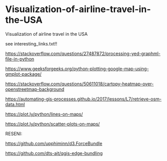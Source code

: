# Visualization-of-airline-travel-in-the-USA
Visualization of airline travel in the USA

see interesting_links.txt!!

https://stackoverflow.com/questions/27487872/processing-yed-graphml-file-in-python

https://www.geeksforgeeks.org/python-plotting-google-map-using-gmplot-package/

https://stackoverflow.com/questions/50611018/cartopy-heatmap-over-openstreetmap-background

https://automating-gis-processes.github.io/2017/lessons/L7/retrieve-osm-data.html

https://plot.ly/python/lines-on-maps/

https://plot.ly/python/scatter-plots-on-maps/



RESENI:

https://github.com/upphiminn/d3.ForceBundle

https://github.com/dts-ait/qgis-edge-bundling
